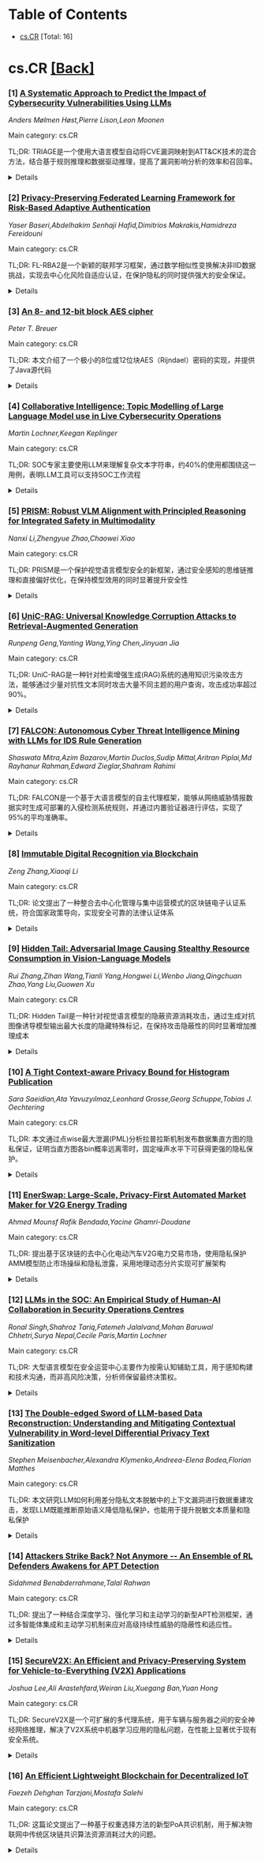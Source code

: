 <div id=toc></div>

# Table of Contents

- [cs.CR](#cs.CR) [Total: 16]


<div id='cs.CR'></div>

# cs.CR [[Back]](#toc)

### [1] [A Systematic Approach to Predict the Impact of Cybersecurity Vulnerabilities Using LLMs](https://arxiv.org/abs/2508.18439)
*Anders Mølmen Høst,Pierre Lison,Leon Moonen*

Main category: cs.CR

TL;DR: TRIAGE是一个使用大语言模型自动将CVE漏洞映射到ATT&CK技术的混合方法，结合基于规则推理和数据驱动推理，提高了漏洞影响分析的效率和召回率。


<details>
  <summary>Details</summary>
Motivation: 现有的漏洞数据库（如NVD）缺乏关于漏洞实际影响的信息，特别是攻击者可能使用的战术、技术和程序（TTPs）。手动将CVE映射到ATT&CK技术既耗时又具有挑战性，需要自动化解决方案。

Method: 提出了TRIAGE双管齐下的自动化方法：1）基于MITRE CVE映射方法论的LLM提示生成初始技术列表；2）使用上下文学习的第二个LLM模块进行技术映射。这种混合方法结合了基于规则的推理和数据驱动的推断。

Result: 评估显示上下文学习方法优于单独的映射方法，混合方法提高了利用技术的召回率。GPT-4o-mini在此任务上表现优于Llama3.3-70B。

Conclusion: 大语言模型可用于自动预测网络安全漏洞的影响，TRIAGE使CVE到ATT&CK的映射过程更加高效，为漏洞影响分析提供了有效的自动化工具。

Abstract: Vulnerability databases, such as the National Vulnerability Database (NVD),
offer detailed descriptions of Common Vulnerabilities and Exposures (CVEs), but
often lack information on their real-world impact, such as the tactics,
techniques, and procedures (TTPs) that adversaries may use to exploit the
vulnerability. However, manually linking CVEs to their corresponding TTPs is a
challenging and time-consuming task, and the high volume of new vulnerabilities
published annually makes automated support desirable.
  This paper introduces TRIAGE, a two-pronged automated approach that uses
Large Language Models (LLMs) to map CVEs to relevant techniques from the ATT&CK
knowledge base. We first prompt an LLM with instructions based on MITRE's CVE
Mapping Methodology to predict an initial list of techniques. This list is then
combined with the results from a second LLM-based module that uses in-context
learning to map a CVE to relevant techniques. This hybrid approach
strategically combines rule-based reasoning with data-driven inference. Our
evaluation reveals that in-context learning outperforms the individual mapping
methods, and the hybrid approach improves recall of exploitation techniques. We
also find that GPT-4o-mini performs better than Llama3.3-70B on this task.
Overall, our results show that LLMs can be used to automatically predict the
impact of cybersecurity vulnerabilities and TRIAGE makes the process of mapping
CVEs to ATT&CK more efficient.
  Keywords: vulnerability impact, CVE, ATT&CK techniques, large language
models, automated mapping.

</details>


### [2] [Privacy-Preserving Federated Learning Framework for Risk-Based Adaptive Authentication](https://arxiv.org/abs/2508.18453)
*Yaser Baseri,Abdelhakim Senhaji Hafid,Dimitrios Makrakis,Hamidreza Fereidouni*

Main category: cs.CR

TL;DR: FL-RBA2是一个新颖的联邦学习框架，通过数学相似性变换解决非IID数据挑战，实现去中心化风险自适应认证，在保护隐私的同时提供强大的安全保证。


<details>
  <summary>Details</summary>
Motivation: 现有联邦学习方法在处理非独立同分布用户特征时存在偏差、不稳定和泛化能力差的问题，需要平衡安全性和隐私保护。

Method: 采用数学相似性变换将异构用户特征转换为IID相似向量，结合差分隐私保护敏感信息，使用消息认证码确保模型完整性，并通过聚类风险标注缓解冷启动问题。

Result: 在击键、鼠标和上下文数据集上的实验验证了FL-RBA2在高风险用户检测方面的有效性，以及对模型反转和推理攻击的韧性，即使在强差分隐私约束下也能保持良好性能。

Conclusion: FL-RBA2框架成功解决了非IID数据挑战，在保护用户隐私的同时实现了可扩展的自适应认证鲁棒性，为去中心化风险认证提供了可行的解决方案。

Abstract: Balancing robust security with strong privacy guarantees is critical for
Risk-Based Adaptive Authentication (RBA), particularly in decentralized
settings. Federated Learning (FL) offers a promising solution by enabling
collaborative risk assessment without centralizing user data. However, existing
FL approaches struggle with Non-Independent and Identically Distributed
(Non-IID) user features, resulting in biased, unstable, and poorly generalized
global models. This paper introduces FL-RBA2, a novel Federated Learning
framework for Risk-Based Adaptive Authentication that addresses Non-IID
challenges through a mathematically grounded similarity transformation. By
converting heterogeneous user features (including behavioral, biometric,
contextual, interaction-based, and knowledge-based modalities) into IID
similarity vectors, FL-RBA2 supports unbiased aggregation and personalized risk
modeling across distributed clients. The framework mitigates cold-start
limitations via clustering-based risk labeling, incorporates Differential
Privacy (DP) to safeguard sensitive information, and employs Message
Authentication Codes (MACs) to ensure model integrity and authenticity.
Federated updates are securely aggregated into a global model, achieving strong
balance between user privacy, scalability, and adaptive authentication
robustness. Rigorous game-based security proofs in the Random Oracle Model
formally establish privacy, correctness, and adaptive security guarantees.
Extensive experiments on keystroke, mouse, and contextual datasets validate
FL-RBA2's effectiveness in high-risk user detection and its resilience to model
inversion and inference attacks, even under strong DP constraints.

</details>


### [3] [An 8- and 12-bit block AES cipher](https://arxiv.org/abs/2508.18485)
*Peter T. Breuer*

Main category: cs.CR

TL;DR: 本文介绍了一个极小的8位或12位块AES（Rijndael）密码的实现，并提供了Java源代码


<details>
  <summary>Details</summary>
Motivation: 由于极小的块AES密码非常罕见、难以找到或缺乏详细说明，因此需要记录和实现这样的密码

Method: 开发了一个8位或12位块的AES（Rijndael）密码算法，并提供了完整的Java源代码实现

Result: 成功创建了一个真正微型的AES密码变体，适用于资源受限的环境

Conclusion: 该工作填补了极小块AES密码实现的空白，为需要微型加密解决方案的应用提供了实用工具

Abstract: Because it is so unusual, or hard to find, or expository, a truly tiny 8- or
12-bit block AES (Rijndael) cipher is documented here, along with Java source
code.

</details>


### [4] [Collaborative Intelligence: Topic Modelling of Large Language Model use in Live Cybersecurity Operations](https://arxiv.org/abs/2508.18488)
*Martin Lochner,Keegan Keplinger*

Main category: cs.CR

TL;DR: SOC专家主要使用LLM来理解复杂文本字符串，约40%的使用都围绕这一用例，表明LLM工具可以支持SOC工作流程


<details>
  <summary>Details</summary>
Motivation: 研究SOC专家如何自愿使用大型语言模型来支持实时安全运营，以了解人机协作的新模式

Method: 基于10个月的SOC操作员使用GPT-4的聊天数据，采用BERTopic模型和新型主题建模工作流进行主题分析

Result: SOC操作员主要使用LLM来促进对复杂文本字符串的理解，这种用例约占LLM使用量的40%

Conclusion: SOC操作员需要快速解释复杂命令，他们自然倾向于利用LLM支持这一活动，表明可以通过设计协作式LLM工具来增强SOC工作流程

Abstract: Objective: This work describes the topic modelling of Security Operations
Centre (SOC) use of a large language model (LLM), during live security
operations. The goal is to better understand how these specialists voluntarily
use this tool.
  Background: Human-automation teams have been extensively studied, but
transformer-based language models have sparked a new wave of collaboration. SOC
personnel at a major cybersecurity provider used an LLM to support live
security operations. This study examines how these specialists incorporated the
LLM into their work.
  Method: Our data set is the result of 10 months of SOC operators accessing
GPT-4 over an internally deployed HTTP-based chat application. We performed two
topic modelling exercises, first using the established BERTopic model
(Grootendorst, 2022), and second, using a novel topic modeling workflow.
  Results: Both the BERTopic analysis and novel modelling approach revealed
that SOC operators primarily used the LLM to facilitate their understanding of
complex text strings. Variations on this use-case accounted for ~40% of SOC LLM
usage.
  Conclusion: SOC operators are required to rapidly interpret complex commands
and similar information. Their natural tendency to leverage LLMs to support
this activity indicates that their workflow can be supported and augmented by
designing collaborative LLM tools for use in the SOC.
  Application: This work can aid in creating next-generation tools for Security
Operations Centres. By understanding common use-cases, we can develop workflows
supporting SOC task flow. One example is a right-click context menu for
executing a command line analysis LLM call directly in the SOC environment.

</details>


### [5] [PRISM: Robust VLM Alignment with Principled Reasoning for Integrated Safety in Multimodality](https://arxiv.org/abs/2508.18649)
*Nanxi Li,Zhengyue Zhao,Chaowei Xiao*

Main category: cs.CR

TL;DR: PRISM是一个保护视觉语言模型安全的新框架，通过安全感知的思维链推理和直接偏好优化，在保持模型效用的同时显著提升安全性


<details>
  <summary>Details</summary>
Motivation: 现有视觉语言模型安全方法存在过度防御损害效用或浅层对齐无法检测复杂威胁的问题，需要深度推理的安全保护方案

Method: 提出PRISM框架，包含PRISM-CoT数据集教授安全感知思维链推理，以及通过蒙特卡洛树搜索生成的PRISM-DPO进行直接偏好优化来精炼推理过程

Result: 在多个基准测试中取得显著成果：Qwen2-VL在JailbreakV-28K上攻击成功率仅0.15%，LLaVA-1.5在VLBreak上比之前最佳方法提升90%，在MIS基准上攻击成功率降至8.70%

Conclusion: PRISM框架在保持甚至增强模型效用的同时，提供了强大的安全防护，对自适应攻击具有强鲁棒性，并能有效泛化到分布外挑战

Abstract: Safeguarding vision-language models (VLMs) is a critical challenge, as
existing methods often suffer from over-defense, which harms utility, or rely
on shallow alignment, failing to detect complex threats that require deep
reasoning. To this end, we introduce PRISM (Principled Reasoning for Integrated
Safety in Multimodality), a system2-like framework that aligns VLMs by
embedding a structured, safety-aware reasoning process. Our framework consists
of two key components: PRISM-CoT, a dataset that teaches safety-aware
chain-of-thought reasoning, and PRISM-DPO, generated via Monte Carlo Tree
Search (MCTS) to further refine this reasoning through Direct Preference
Optimization to help obtain a delicate safety boundary. Comprehensive
evaluations demonstrate PRISM's effectiveness, achieving remarkably low attack
success rates including 0.15% on JailbreakV-28K for Qwen2-VL and 90%
improvement over the previous best method on VLBreak for LLaVA-1.5. PRISM also
exhibits strong robustness against adaptive attacks, significantly increasing
computational costs for adversaries, and generalizes effectively to
out-of-distribution challenges, reducing attack success rates to just 8.70% on
the challenging multi-image MIS benchmark. Remarkably, this robust defense is
achieved while preserving, and in some cases enhancing, model utility. To
promote reproducibility, we have made our code, data, and model weights
available at https://github.com/SaFoLab-WISC/PRISM.

</details>


### [6] [UniC-RAG: Universal Knowledge Corruption Attacks to Retrieval-Augmented Generation](https://arxiv.org/abs/2508.18652)
*Runpeng Geng,Yanting Wang,Ying Chen,Jinyuan Jia*

Main category: cs.CR

TL;DR: UniC-RAG是一种针对检索增强生成(RAG)系统的通用知识污染攻击方法，能够通过少量对抗性文本同时攻击大量不同主题的用户查询，攻击成功率超过90%。


<details>
  <summary>Details</summary>
Motivation: 现有的RAG系统容易受到知识污染攻击，但之前的研究主要针对特定查询或相似主题的查询，缺乏能够同时攻击大量多样化查询的通用攻击方法。

Method: 将UniC-RAG建模为优化问题，设计有效解决方案，包括基于平衡相似性的聚类方法来增强攻击效果，通过联合优化少量对抗性文本来同时攻击大量用户查询。

Result: UniC-RAG在包含数百万文本的知识库中注入100个对抗性文本，即可同时攻击2000个用户查询，攻击成功率超过90%，显著优于基线方法。

Conclusion: UniC-RAG展示了强大的攻击效果，现有防御机制无法有效防御，凸显了RAG系统需要新的防御机制来应对此类通用知识污染攻击。

Abstract: Retrieval-augmented generation (RAG) systems are widely deployed in
real-world applications in diverse domains such as finance, healthcare, and
cybersecurity. However, many studies showed that they are vulnerable to
knowledge corruption attacks, where an attacker can inject adversarial texts
into the knowledge database of a RAG system to induce the LLM to generate
attacker-desired outputs. Existing studies mainly focus on attacking specific
queries or queries with similar topics (or keywords). In this work, we propose
UniC-RAG, a universal knowledge corruption attack against RAG systems. Unlike
prior work, UniC-RAG jointly optimizes a small number of adversarial texts that
can simultaneously attack a large number of user queries with diverse topics
and domains, enabling an attacker to achieve various malicious objectives, such
as directing users to malicious websites, triggering harmful command execution,
or launching denial-of-service attacks. We formulate UniC-RAG as an
optimization problem and further design an effective solution to solve it,
including a balanced similarity-based clustering method to enhance the attack's
effectiveness. Our extensive evaluations demonstrate that UniC-RAG is highly
effective and significantly outperforms baselines. For instance, UniC-RAG could
achieve over 90% attack success rate by injecting 100 adversarial texts into a
knowledge database with millions of texts to simultaneously attack a large set
of user queries (e.g., 2,000). Additionally, we evaluate existing defenses and
show that they are insufficient to defend against UniC-RAG, highlighting the
need for new defense mechanisms in RAG systems.

</details>


### [7] [FALCON: Autonomous Cyber Threat Intelligence Mining with LLMs for IDS Rule Generation](https://arxiv.org/abs/2508.18684)
*Shaswata Mitra,Azim Bazarov,Martin Duclos,Sudip Mittal,Aritran Piplai,Md Rayhanur Rahman,Edward Zieglar,Shahram Rahimi*

Main category: cs.CR

TL;DR: FALCON是一个基于大语言模型的自主代理框架，能够从网络威胁情报数据实时生成可部署的入侵检测系统规则，并通过内置验证器进行评估，实现了95%的平均准确率。


<details>
  <summary>Details</summary>
Motivation: 传统的基于签名的入侵检测系统需要频繁更新规则来应对不断演变的网络威胁，但规则更新过程耗时且延迟部署，影响了整体安全准备状态。

Method: 提出了FALCON自主代理框架，利用大语言模型从CTI数据实时生成IDS规则，并采用内置多阶段验证器进行评估。框架针对网络型(Snort)和主机型(YARA)两种介质，构建了包含IDS规则和对应CTI的全面数据集。

Result: 评估显示FALCON在自动规则生成方面表现出色，平均准确率达到95%，多位网络安全分析师的定性评估显示在所有指标上达到84%的评分者间一致性。

Conclusion: 研究结果证明了基于大语言模型的数据挖掘在实时网络威胁缓解方面的可行性和有效性，为自主IDS规则生成提供了新的解决方案。

Abstract: Signature-based Intrusion Detection Systems (IDS) detect malicious activities
by matching network or host activity against predefined rules. These rules are
derived from extensive Cyber Threat Intelligence (CTI), which includes attack
signatures and behavioral patterns obtained through automated tools and manual
threat analysis, such as sandboxing. The CTI is then transformed into
actionable rules for the IDS engine, enabling real-time detection and
prevention. However, the constant evolution of cyber threats necessitates
frequent rule updates, which delay deployment time and weaken overall security
readiness. Recent advancements in agentic systems powered by Large Language
Models (LLMs) offer the potential for autonomous IDS rule generation with
internal evaluation. We introduce FALCON, an autonomous agentic framework that
generates deployable IDS rules from CTI data in real-time and evaluates them
using built-in multi-phased validators. To demonstrate versatility, we target
both network (Snort) and host-based (YARA) mediums and construct a
comprehensive dataset of IDS rules with their corresponding CTIs. Our
evaluations indicate FALCON excels in automatic rule generation, with an
average of 95% accuracy validated by qualitative evaluation with 84%
inter-rater agreement among multiple cybersecurity analysts across all metrics.
These results underscore the feasibility and effectiveness of LLM-driven data
mining for real-time cyber threat mitigation.

</details>


### [8] [Immutable Digital Recognition via Blockchain](https://arxiv.org/abs/2508.18750)
*Zeng Zhang,Xiaoqi Li*

Main category: cs.CR

TL;DR: 论文提出了一种整合去中心化管理与集中运营模式的区块链电子认证系统，符合国家政策导向，实现安全可靠的法律认证体系


<details>
  <summary>Details</summary>
Motivation: 为了解决传统电子认证系统的局限性，整合去中心化与集中化管理的优势，同时符合国家政策要求并促进社区参与

Method: 开发了一种整合去中心化管理和集中运营模型的解决方案，充分利用区块链技术优势

Result: 建立了一个安全、合法、可靠且动态的电子认证系统，实现了区块链技术优势的充分利用和社区参与的促进

Conclusion: 该集成方法成功创建了符合国家政策的安全电子认证框架，为区块链技术在认证领域的应用提供了有效解决方案

Abstract: The process integrates the decentralised management and centralised operation
models, aligning them with the national policy directives. The developed
solution enables the full utilisation of blockchain technology's advantages
while also fostering community participation. Consequently, it establishes a
secure, legal, reliable, and dynamic electronic certification system.

</details>


### [9] [Hidden Tail: Adversarial Image Causing Stealthy Resource Consumption in Vision-Language Models](https://arxiv.org/abs/2508.18805)
*Rui Zhang,Zihan Wang,Tianli Yang,Hongwei Li,Wenbo Jiang,Qingchuan Zhao,Yang Liu,Guowen Xu*

Main category: cs.CR

TL;DR: Hidden Tail是一种针对视觉语言模型的隐蔽资源消耗攻击，通过生成对抗图像诱导模型输出最大长度的隐藏特殊标记，在保持攻击隐蔽性的同时显著增加推理成本


<details>
  <summary>Details</summary>
Motivation: 现有视觉语言模型资源消耗攻击存在效果与隐蔽性之间的权衡问题，扩展的输出往往包含异常内容而容易被发现，需要开发更隐蔽的攻击方法

Method: 使用复合损失函数平衡语义保持、重复特殊标记诱导和抑制结束标记，通过动态权重策略优化生成提示无关的对抗图像

Result: 实验显示Hidden Tail将输出长度提升达19.2倍，达到最大标记限制，同时保持攻击隐蔽性，优于现有攻击方法

Conclusion: 该方法揭示了视觉语言模型在效率导向对抗威胁下的脆弱性，迫切需要提高模型对此类攻击的鲁棒性

Abstract: Vision-Language Models (VLMs) are increasingly deployed in real-world
applications, but their high inference cost makes them vulnerable to resource
consumption attacks. Prior attacks attempt to extend VLM output sequences by
optimizing adversarial images, thereby increasing inference costs. However,
these extended outputs often introduce irrelevant abnormal content,
compromising attack stealthiness. This trade-off between effectiveness and
stealthiness poses a major limitation for existing attacks. To address this
challenge, we propose \textit{Hidden Tail}, a stealthy resource consumption
attack that crafts prompt-agnostic adversarial images, inducing VLMs to
generate maximum-length outputs by appending special tokens invisible to users.
Our method employs a composite loss function that balances semantic
preservation, repetitive special token induction, and suppression of the
end-of-sequence (EOS) token, optimized via a dynamic weighting strategy.
Extensive experiments show that \textit{Hidden Tail} outperforms existing
attacks, increasing output length by up to 19.2$\times$ and reaching the
maximum token limit, while preserving attack stealthiness. These results
highlight the urgent need to improve the robustness of VLMs against
efficiency-oriented adversarial threats. Our code is available at
https://github.com/zhangrui4041/Hidden_Tail.

</details>


### [10] [A Tight Context-aware Privacy Bound for Histogram Publication](https://arxiv.org/abs/2508.18832)
*Sara Saeidian,Ata Yavuzyılmaz,Leonhard Grosse,Georg Schuppe,Tobias J. Oechtering*

Main category: cs.CR

TL;DR: 本文通过点wise最大泄漏(PML)分析拉普拉斯机制发布数据集直方图的隐私保证，证明当直方图各bin概率远离零时，固定噪声水平下可获得更强的隐私保护。


<details>
  <summary>Details</summary>
Motivation: 差分隐私是上下文无关的定义，不依赖数据分布。PML能够通过纳入数据分布假设进行更精细的隐私分析，探索如何利用数据分布知识改善隐私-效用权衡。

Method: 使用点wise最大泄漏(PML)作为隐私度量框架，分析拉普拉斯机制在发布直方图时的隐私保证，特别关注各直方图bin概率有下界的情况。

Result: 当每个直方图bin的概率有下界时，对于固定的噪声水平，可以获得比传统差分隐私更强的隐私保护。证明了上下文感知隐私度量的优势。

Conclusion: 纳入数据分布假设可以改善隐私-效用权衡，上下文感知的隐私度量比上下文无关的差分隐私提供更精细的隐私分析，为实际应用中的隐私保护提供了新的视角。

Abstract: We analyze the privacy guarantees of the Laplace mechanism releasing the
histogram of a dataset through the lens of pointwise maximal leakage (PML).
While differential privacy is commonly used to quantify the privacy loss, it is
a context-free definition that does not depend on the data distribution. In
contrast, PML enables a more refined analysis by incorporating assumptions
about the data distribution. We show that when the probability of each
histogram bin is bounded away from zero, stronger privacy protection can be
achieved for a fixed level of noise. Our results demonstrate the advantage of
context-aware privacy measures and show that incorporating assumptions about
the data can improve privacy-utility tradeoffs.

</details>


### [11] [EnerSwap: Large-Scale, Privacy-First Automated Market Maker for V2G Energy Trading](https://arxiv.org/abs/2508.18942)
*Ahmed Mounsf Rafik Bendada,Yacine Ghamri-Doudane*

Main category: cs.CR

TL;DR: 提出基于区块链的去中心化电动汽车V2G电力交易市场，使用隐私保护AMM模型防止市场操纵和隐私泄露，采用地理动态分片实现可扩展架构


<details>
  <summary>Details</summary>
Motivation: 传统集中式V2G电力市场存在中介垄断、市场操纵风险和用户隐私泄露问题，需要去中心化解决方案

Method: 基于区块链技术构建去中心化交易市场，采用隐私保护自动化做市商(AMM)模型，结合地理动态分片实现可扩展性

Result: 实现了开放公平的交易环境，有效缓解常见交易操纵攻击，保护用户隐私信息如能源提供商位置等

Conclusion: 该方案为V2G电力交易提供了安全、隐私保护且可扩展的去中心化市场框架，解决了集中式模式的弊端

Abstract: With the rapid growth of Electric Vehicle (EV) technology, EVs are destined
to shape the future of transportation. The large number of EVs facilitates the
development of the emerging vehicle-to-grid (V2G) technology, which realizes
bidirectional energy exchanges between EVs and the power grid. This has led to
the setting up of electricity markets that are usually confined to a small
geographical location, often with a small number of participants. Usually,
these markets are manipulated by intermediaries responsible for collecting bids
from prosumers, determining the market-clearing price, incorporating grid
constraints, and accounting for network losses. While centralized models can be
highly efficient, they grant excessive power to the intermediary by allowing
them to gain exclusive access to prosumers \textquotesingle price preferences.
This opens the door to potential market manipulation and raises significant
privacy concerns for users, such as the location of energy providers. This lack
of protection exposes users to potential risks, as untrustworthy servers and
malicious adversaries can exploit this information to infer trading activities
and real identities. This work proposes a secure, decentralized exchange market
built on blockchain technology, utilizing a privacy-preserving Automated Market
Maker (AMM) model to offer open and fair, and equal access to traders, and
mitigates the most common trading-manipulation attacks. Additionally, it
incorporates a scalable architecture based on geographical dynamic sharding,
allowing for efficient resource allocation and improved performance as the
market grows.

</details>


### [12] [LLMs in the SOC: An Empirical Study of Human-AI Collaboration in Security Operations Centres](https://arxiv.org/abs/2508.18947)
*Ronal Singh,Shahroz Tariq,Fatemeh Jalalvand,Mohan Baruwal Chhetri,Surya Nepal,Cecile Paris,Martin Lochner*

Main category: cs.CR

TL;DR: 大型语言模型在安全运营中心主要作为按需认知辅助工具，用于感知构建和技术沟通，而非高风险决策，分析师保留最终决策权。


<details>
  <summary>Details</summary>
Motivation: 探索LLMs在真实SOC环境中的实际应用情况，填补现有研究中缺乏对分析师与LLMs协作的实证研究空白。

Method: 对45名SOC分析师在10个月内的3,090个查询进行纵向研究分析，使用NICE框架评估查询相关性。

Result: 93%的查询与网络安全能力标准相符，分析师主要将LLMs用于解释低级遥测数据和精炼技术沟通，通过简短交互（1-3轮）完成。使用趋势显示从偶尔探索转向常规集成。

Conclusion: LLMs作为灵活的按需认知辅助工具增强而非替代SOC专业知识，研究为设计情境感知、以人为本的AI辅助提供了实用指导，强调需要更多真实环境中的研究。

Abstract: The integration of Large Language Models (LLMs) into Security Operations
Centres (SOCs) presents a transformative, yet still evolving, opportunity to
reduce analyst workload through human-AI collaboration. However, their
real-world application in SOCs remains underexplored. To address this gap, we
present a longitudinal study of 3,090 analyst queries from 45 SOC analysts over
10 months. Our analysis reveals that analysts use LLMs as on-demand aids for
sensemaking and context-building, rather than for making high-stakes
determinations, preserving analyst decision authority. The majority of queries
are related to interpreting low-level telemetry (e.g., commands) and refining
technical communication through short (1-3 turn) interactions. Notably, 93% of
queries align with established cybersecurity competencies (NICE Framework),
underscoring the relevance of LLM use for SOC-related tasks. Despite variations
in tasks and engagement, usage trends indicate a shift from occasional
exploration to routine integration, with growing adoption and sustained use
among a subset of analysts. We find that LLMs function as flexible, on-demand
cognitive aids that augment, rather than replace, SOC expertise. Our study
provides actionable guidance for designing context-aware, human-centred AI
assistance in security operations, highlighting the need for further
in-the-wild research on real-world analyst-LLM collaboration, challenges, and
impacts.

</details>


### [13] [The Double-edged Sword of LLM-based Data Reconstruction: Understanding and Mitigating Contextual Vulnerability in Word-level Differential Privacy Text Sanitization](https://arxiv.org/abs/2508.18976)
*Stephen Meisenbacher,Alexandra Klymenko,Andreea-Elena Bodea,Florian Matthes*

Main category: cs.CR

TL;DR: 本文研究LLM如何利用差分隐私文本脱敏中的上下文漏洞进行数据重建攻击，发现LLM既能推断原始语义降低隐私保护，也能用于提升脱敏文本质量和隐私保护


<details>
  <summary>Details</summary>
Motivation: 探索大型语言模型(LLM)在多大程度上可以利用差分隐私文本脱敏方法中的上下文漏洞，这些方法在词级别操作时容易因随机化而留下原始文本的上下文线索

Method: 使用先进的LLM测试更广泛的脱敏机制在不同隐私级别下的表现，进行数据重建攻击实验

Result: 发现LLM数据重建攻击具有双刃剑效应：既能推断原始语义降低实证隐私保护，也能用于改善DP脱敏文本的质量和隐私

Conclusion: 建议将LLM数据重建作为后处理步骤，通过对抗性思维来增强隐私保护

Abstract: Differentially private text sanitization refers to the process of privatizing
texts under the framework of Differential Privacy (DP), providing provable
privacy guarantees while also empirically defending against adversaries seeking
to harm privacy. Despite their simplicity, DP text sanitization methods
operating at the word level exhibit a number of shortcomings, among them the
tendency to leave contextual clues from the original texts due to randomization
during sanitization $\unicode{x2013}$ this we refer to as $\textit{contextual
vulnerability}$. Given the powerful contextual understanding and inference
capabilities of Large Language Models (LLMs), we explore to what extent LLMs
can be leveraged to exploit the contextual vulnerability of DP-sanitized texts.
We expand on previous work not only in the use of advanced LLMs, but also in
testing a broader range of sanitization mechanisms at various privacy levels.
Our experiments uncover a double-edged sword effect of LLM-based data
reconstruction attacks on privacy and utility: while LLMs can indeed infer
original semantics and sometimes degrade empirical privacy protections, they
can also be used for good, to improve the quality and privacy of DP-sanitized
texts. Based on our findings, we propose recommendations for using LLM data
reconstruction as a post-processing step, serving to increase privacy
protection by thinking adversarially.

</details>


### [14] [Attackers Strike Back? Not Anymore -- An Ensemble of RL Defenders Awakens for APT Detection](https://arxiv.org/abs/2508.19072)
*Sidahmed Benabderrahmane,Talal Rahwan*

Main category: cs.CR

TL;DR: 提出了一种结合深度学习、强化学习和主动学习的新型APT检测框架，通过多智能体集成和主动学习机制来应对高级持续性威胁的隐蔽性和适应性。


<details>
  <summary>Details</summary>
Motivation: 传统基于签名的检测系统无法有效应对APT攻击的隐蔽性、适应性和持久性特点，现有检测系统缺乏动态适应能力，需要开发能够持续学习和进化的防御机制。

Method: 使用自编码器进行潜在行为编码，构建多智能体强化学习防御系统（包括Q-Learning、PPO、DQN等算法），结合主动学习机制在不确定时模拟专家反馈，采用加权集成投票机制进行最终预测。

Result: 开发了一个统一的、自适应的防御系统框架，能够通过多智能体协作和主动学习来动态适应不断演变的攻击策略，提高检测准确性和鲁棒性。

Conclusion: 该框架为解决APT检测中的静态性和适应性不足问题提供了有效方案，通过深度学习和强化学习的结合，实现了对隐蔽威胁的持续学习和进化防御能力。

Abstract: Advanced Persistent Threats (APTs) represent a growing menace to modern
digital infrastructure. Unlike traditional cyberattacks, APTs are stealthy,
adaptive, and long-lasting, often bypassing signature-based detection systems.
This paper introduces a novel framework for APT detection that unites deep
learning, reinforcement learning (RL), and active learning into a cohesive,
adaptive defense system. Our system combines auto-encoders for latent
behavioral encoding with a multi-agent ensemble of RL-based defenders, each
trained to distinguish between benign and malicious process behaviors. We
identify a critical challenge in existing detection systems: their static
nature and inability to adapt to evolving attack strategies. To this end, our
architecture includes multiple RL agents (Q-Learning, PPO, DQN, adversarial
defenders), each analyzing latent vectors generated by an auto-encoder. When
any agent is uncertain about its decision, the system triggers an active
learning loop to simulate expert feedback, thus refining decision boundaries.
An ensemble voting mechanism, weighted by each agent's performance, ensures
robust final predictions.

</details>


### [15] [SecureV2X: An Efficient and Privacy-Preserving System for Vehicle-to-Everything (V2X) Applications](https://arxiv.org/abs/2508.19115)
*Joshua Lee,Ali Arastehfard,Weiran Liu,Xuegang Ban,Yuan Hong*

Main category: cs.CR

TL;DR: SecureV2X是一个可扩展的多代理系统，用于车辆与服务器之间的安全神经网络推理，解决了V2X系统中机器学习应用的隐私问题，在性能上显著优于现有安全系统。


<details>
  <summary>Details</summary>
Motivation: V2X系统中广泛使用机器学习技术会引发数据隐私问题，特别是智能交通和驾驶员安全应用可能泄露用户位置或医疗数据（如EEG信号），需要保护这些敏感信息。

Method: 提出SecureV2X系统，采用多代理架构在服务器和车辆之间部署安全神经网络推理，研究两种V2X应用：安全疲劳驾驶检测和安全闯红灯检测。

Result: 系统性能显著优于基线方法：疲劳驾驶检测速度快9.4倍，计算轮次减少143倍，通信量减少16.6倍；闯红灯检测运行时比最先进基准快近100倍。

Conclusion: SecureV2X系统有效解决了V2X系统中的隐私保护问题，具有出色的可扩展性和性能表现，能够同时支持大量安全计算交互。

Abstract: Autonomous driving and V2X technologies have developed rapidly in the past
decade, leading to improved safety and efficiency in modern transportation.
These systems interact with extensive networks of vehicles, roadside
infrastructure, and cloud resources to support their machine learning
capabilities. However, the widespread use of machine learning in V2X systems
raises issues over the privacy of the data involved. This is particularly
concerning for smart-transit and driver safety applications which can
implicitly reveal user locations or explicitly disclose medical data such as
EEG signals. To resolve these issues, we propose SecureV2X, a scalable,
multi-agent system for secure neural network inferences deployed between the
server and each vehicle. Under this setting, we study two multi-agent V2X
applications: secure drowsiness detection, and secure red-light violation
detection. Our system achieves strong performance relative to baselines, and
scales efficiently to support a large number of secure computation interactions
simultaneously. For instance, SecureV2X is $9.4 \times$ faster, requires
$143\times$ fewer computational rounds, and involves $16.6\times$ less
communication on drowsiness detection compared to other secure systems.
Moreover, it achieves a runtime nearly $100\times$ faster than state-of-the-art
benchmarks in object detection tasks for red light violation detection.

</details>


### [16] [An Efficient Lightweight Blockchain for Decentralized IoT](https://arxiv.org/abs/2508.19219)
*Faezeh Dehghan Tarzjani,Mostafa Salehi*

Main category: cs.CR

TL;DR: 这篇论文提出了一种基于权重选择方法的新型PoA共识机制，用于解决物联网中传统区块链共识算法资源消耗过大的问题。


<details>
  <summary>Details</summary>
Motivation: 物联网设备资源有限，传统PoW和PoS等共识算法计算成本过高，而现有PoA中的轮询选择方法在系统可靠性、能消耗、延迟和可扩展性方面存在不足。

Method: 提出使用虚拟化和聚类技术的轻量级区块链解决方案，并引入基于权重选择方法的新型PoA共识机制，用于选择验证节点验证交易。

Result: 通过模拟对比实验，新的WBS方法与传统TBS相比，能够降低能消耗、减少响应时间，同时提高了系统吞吐量。

Conclusion: 该研究为物联网提供了一种高效、轻量级的区块链解决方案，通过权重选择方法改善了PoA共识机制的性能表现。

Abstract: The Internet of Things (IoT) is applied in various fields, and the number of
physical devices connected to the IoT is increasingly growing. There are
significant challenges to the IoT's growth and development, mainly due to the
centralized nature and large-scale IoT networks. The emphasis on the
decentralization of IoT's architecture can overcome challenges to IoT's
capabilities. A promising decentralized platform for IoT is blockchain. Owing
to IoT devices' limited resources, traditional consensus algorithms such as PoW
and PoS in the blockchain are computationally expensive. Therefore, the PoA
consensus algorithm is proposed in the blockchain consensus network for IoT.
The PoA selects the validator as Turn-based selection (TBS) that needs
optimization and faces system reliability, energy consumption, latency, and low
scalability. We propose an efficient, lightweight blockchain for decentralizing
IoT architecture by using virtualization and clustering to increase
productivity and scalability to address these issues. We also introduce a novel
PoA based on the Weight-Based-Selection (WBS) method for validators to validate
transactions and add them to the blockchain. By simulation, we evaluated the
performance of our proposed WBS method as opposed to TBS. The results show
reduced energy consumption, and response time, and increased throughput.

</details>
